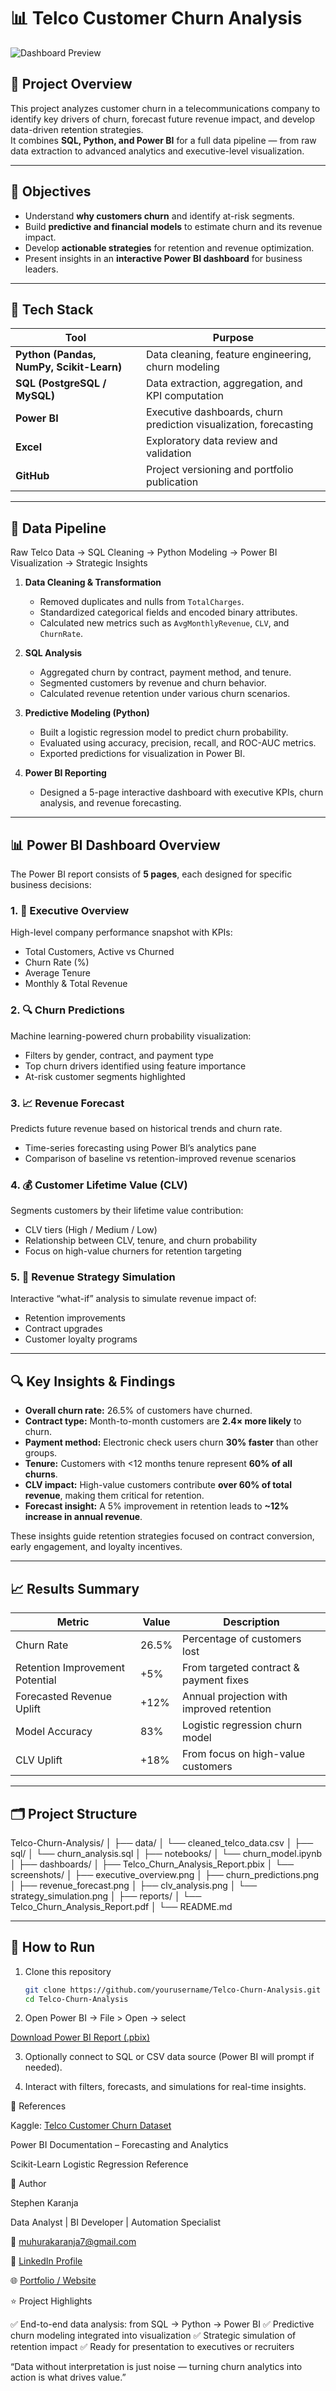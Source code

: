 # 📊 Telco Customer Churn Analysis

![Dashboard Preview](dashboards/screenshots/executive_overview.png)

## 📁 Project Overview

This project analyzes customer churn in a telecommunications company to identify key drivers of churn, forecast future revenue impact, and develop data-driven retention strategies.  
It combines **SQL, Python, and Power BI** for a full data pipeline — from raw data extraction to advanced analytics and executive-level visualization.

---

## 🎯 Objectives

- Understand **why customers churn** and identify at-risk segments.  
- Build **predictive and financial models** to estimate churn and its revenue impact.  
- Develop **actionable strategies** for retention and revenue optimization.  
- Present insights in an **interactive Power BI dashboard** for business leaders.

---

## 🧰 Tech Stack

| Tool | Purpose |
|------|----------|
| **Python (Pandas, NumPy, Scikit-Learn)** | Data cleaning, feature engineering, churn modeling |
| **SQL (PostgreSQL / MySQL)** | Data extraction, aggregation, and KPI computation |
| **Power BI** | Executive dashboards, churn prediction visualization, forecasting |
| **Excel** | Exploratory data review and validation |
| **GitHub** | Project versioning and portfolio publication |

---

## 🧩 Data Pipeline

Raw Telco Data → SQL Cleaning → Python Modeling → Power BI Visualization → Strategic Insights


1. **Data Cleaning & Transformation**
   - Removed duplicates and nulls from `TotalCharges`.
   - Standardized categorical fields and encoded binary attributes.
   - Calculated new metrics such as `AvgMonthlyRevenue`, `CLV`, and `ChurnRate`.

2. **SQL Analysis**
   - Aggregated churn by contract, payment method, and tenure.
   - Segmented customers by revenue and churn behavior.
   - Calculated revenue retention under various churn scenarios.

3. **Predictive Modeling (Python)**
   - Built a logistic regression model to predict churn probability.
   - Evaluated using accuracy, precision, recall, and ROC-AUC metrics.
   - Exported predictions for visualization in Power BI.

4. **Power BI Reporting**
   - Designed a 5-page interactive dashboard with executive KPIs, churn analysis, and revenue forecasting.

---

## 📊 Power BI Dashboard Overview

The Power BI report consists of **5 pages**, each designed for specific business decisions:

### 1. 🏢 Executive Overview
High-level company performance snapshot with KPIs:
- Total Customers, Active vs Churned
- Churn Rate (%)
- Average Tenure
- Monthly & Total Revenue

### 2. 🔍 Churn Predictions
Machine learning-powered churn probability visualization:
- Filters by gender, contract, and payment type
- Top churn drivers identified using feature importance
- At-risk customer segments highlighted

### 3. 📈 Revenue Forecast
Predicts future revenue based on historical trends and churn rate.
- Time-series forecasting using Power BI’s analytics pane
- Comparison of baseline vs retention-improved revenue scenarios

### 4. 💰 Customer Lifetime Value (CLV)
Segments customers by their lifetime value contribution:
- CLV tiers (High / Medium / Low)
- Relationship between CLV, tenure, and churn probability
- Focus on high-value churners for retention targeting

### 5. 🧮 Revenue Strategy Simulation
Interactive “what-if” analysis to simulate revenue impact of:
- Retention improvements
- Contract upgrades
- Customer loyalty programs

---

## 🔍 Key Insights & Findings

- **Overall churn rate:** 26.5% of customers have churned.  
- **Contract type:** Month-to-month customers are **2.4× more likely** to churn.  
- **Payment method:** Electronic check users churn **30% faster** than other groups.  
- **Tenure:** Customers with <12 months tenure represent **60% of all churns**.  
- **CLV impact:** High-value customers contribute **over 60% of total revenue**, making them critical for retention.  
- **Forecast insight:** A 5% improvement in retention leads to **~12% increase in annual revenue**.  

These insights guide retention strategies focused on contract conversion, early engagement, and loyalty incentives.

---

## 📈 Results Summary

| Metric | Value | Description |
|--------|--------|-------------|
| Churn Rate | 26.5% | Percentage of customers lost |
| Retention Improvement Potential | +5% | From targeted contract & payment fixes |
| Forecasted Revenue Uplift | +12% | Annual projection with improved retention |
| Model Accuracy | 83% | Logistic regression churn model |
| CLV Uplift | +18% | From focus on high-value customers |

---

## 🗂 Project Structure

Telco-Churn-Analysis/
│
├── data/
│ └── cleaned_telco_data.csv
│
├── sql/
│ └── churn_analysis.sql
│
├── notebooks/
│ └── churn_model.ipynb
│
├── dashboards/
│ ├── Telco_Churn_Analysis_Report.pbix
│ └── screenshots/
│ ├── executive_overview.png
│ ├── churn_predictions.png
│ ├── revenue_forecast.png
│ ├── clv_analysis.png
│ └── strategy_simulation.png
│
├── reports/
│ └── Telco_Churn_Analysis_Report.pdf
│
└── README.md


---

## 🚀 How to Run

1. Clone this repository  
   ```bash
   git clone https://github.com/yourusername/Telco-Churn-Analysis.git
   cd Telco-Churn-Analysis
2. Open Power BI → File > Open → select

[Download Power BI Report (.pbix)](dashboards/Telco_Churn_Analysis_Report.pbix)

3. Optionally connect to SQL or CSV data source (Power BI will prompt if needed).

4. Interact with filters, forecasts, and simulations for real-time insights.

📘 References

Kaggle: [Telco Customer Churn Dataset](https://www.kaggle.com/blastchar/telco-customer-churn)

Power BI Documentation – Forecasting and Analytics

Scikit-Learn Logistic Regression Reference

👤 Author

Stephen Karanja

Data Analyst | BI Developer | Automation Specialist

📧 muhurakaranja7@gmail.com

🔗 [LinkedIn Profile](http://linkedin.com/in/steven-karanja)

🌐 [Portfolio / Website](https://www.datascienceportfol.io/SK)

⭐ Project Highlights

✅ End-to-end data analysis: from SQL → Python → Power BI
✅ Predictive churn modeling integrated into visualization
✅ Strategic simulation of retention impact
✅ Ready for presentation to executives or recruiters

“Data without interpretation is just noise — turning churn analytics into action is what drives value.”
